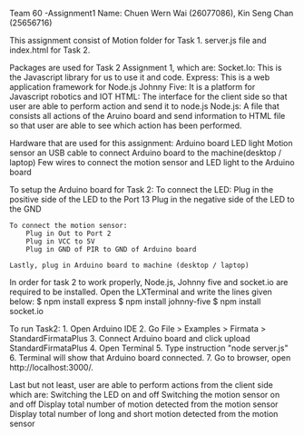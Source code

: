 Team 60 -Assignment1
Name: Chuen Wern Wai (26077086), Kin Seng Chan (25656716)

This assignment consist of Motion folder for Task 1.
server.js file and index.html for Task 2.

Packages are used for Task 2 Assignment 1, which are:
	Socket.Io: 		This is the Javascript library for us to use it and code.
	Express: 		This is a web application framework for Node.js
	Johnny Five: 	It is a platform for Javascript robotics and IOT
	HTML:			The interface for the client side so that user are able to perform action and send it to node.js
	Node.js:		A file that consists all actions of the Aruino board and send information to HTML file so that user are able to see which action has been performed.


Hardware that are used for this assignment:
	Arduino board
	LED light
	Motion sensor
	an USB cable to connect Arduino board to the machine(desktop / laptop)
	Few wires to connect the motion sensor and LED light to the Arduino board


To setup the Arduino board for Task 2:
	To connect the LED:
		Plug in the positive side of the LED to the Port 13
		Plug in the negative side of the LED to the GND

	To connect the motion sensor:
		Plug in Out to Port 2
		Plug in VCC to 5V
		Plug in GND of PIR to GND of Arduino board

	Lastly, plug in Arduino board to machine (desktop / laptop)


In order for task 2 to work properly, Node.js, Johnny five and socket.io are required to be installed. Open the LXTerminal and write the lines given below:
	$ npm install express
	$ npm install johnny-five
	$ npm install socket.io


To run Task2:
	1. Open Arduino IDE
	2. Go File > Examples > Firmata > StandardFirmataPlus
	3. Connect Arduino board and click upload StandardFirmataPlus 
	4. Open Terminal
	5. Type instruction "node server.js" 
	6. Terminal will show that Arduino board connected.
	7. Go to browser, open http://localhost:3000/.

Last but not least, user are able to perform actions from the client side which are:
	Switching the LED on and off
	Switching the motion sensor on and off
	Display total number of motion detected from the motion sensor
	Display total number of long and short motion detected from the motion sensor


